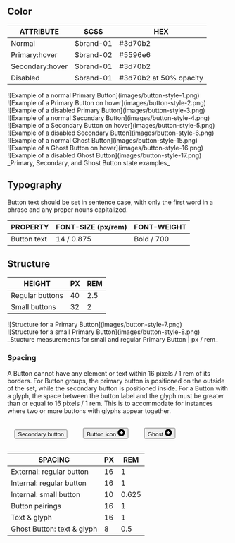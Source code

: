 ## Color

| ATTRIBUTE        | SCSS                   | HEX                    |
|------------------|------------------------|------------------------|
| Normal           | $brand-01              | #3d70b2                |
| Primary:hover    | $brand-02              | #5596e6                |
| Secondary:hover  | $brand-01              | #3d70b2                |
| Disabled         | $brand-01              | #3d70b2 at 50% opacity |

<div data-insert-component="ImageGrid">
  <div>
    ![Example of a normal Primary Button](images/button-style-1.png)
  </div>
  <div>
    ![Example of a Primary Button on hover](images/button-style-2.png)
  </div>
  <div>
    ![Example of a disabled Primary Button](images/button-style-3.png)
  </div>
  <div>
    ![Example of a normal Secondary Button](images/button-style-4.png)
  </div>
  <div>
    ![Example of a Secondary Button on hover](images/button-style-5.png)
  </div>
  <div>
    ![Example of a disabled Secondary Button](images/button-style-6.png)
  </div>
  <div>
    ![Example of a normal Ghost Button](images/button-style-15.png)
  </div>
  <div>
    ![Example of a Ghost Button on hover](images/button-style-16.png)
  </div>
  <div>
    ![Example of a disabled Ghost Button](images/button-style-17.png)
  </div>
</div>
_Primary, Secondary, and Ghost Button state examples_

## Typography

Button text should be set in sentence case, with only the first word in a phrase and any proper nouns capitalized.

| PROPERTY  | FONT-SIZE (px/rem)     | FONT-WEIGHT  |
|-------------|------------------|--------------|
| Button text | 14 / 0.875 | Bold / 700   |

## Structure

| HEIGHT          | PX | REM |
|-----------------|----|-----|
| Regular buttons | 40 | 2.5 |
| Small buttons   | 32 | 2   |

<div data-insert-component="ImageGrid">
  <div>
    ![Structure for a Primary Button](images/button-style-7.png)
  </div>
  <div>
    ![Structure for a small Primary Button](images/button-style-8.png)
  </div>
</div>
_Stucture measurements for small and regular Primary Button | px / rem_

### Spacing

A Button cannot have any element or text within 16 pixels / 1 rem of its borders. For Button groups, the primary button is positioned on the outside of the set, while the secondary button is positioned inside. For a Button with a glyph, the space between the button label and the glyph must be greater than or equal to 16 pixels / 1 rem. This is to accommodate for instances where two or more buttons with glyphs appear together.

<div data-insert-component="InteractiveSpec">
  <button style="margin: 16px" class="bx--btn bx--btn--secondary" type="button" data-spec-padding data-spec-margin data-spec-dimensions="height">Secondary button</button>
  <button style="margin: 16px" class="bx--btn bx--btn--primary" type="button" data-spec-padding data-spec-margin>
    Button icon
    <svg class="bx--btn__icon" width="16" height="16" viewBox="0 0 16 16" fill-rule="evenodd">
      <path d="M8 0C3.6 0 0 3.6 0 8s3.6 8 8 8 8-3.6 8-8-3.6-8-8-8zm4 9H9v3H7V9H4V7h3V4h2v3h3v2z"></path>
    </svg>
  </button>
  <button style="margin: 16px" class="bx--btn bx--btn--ghost" type="button" data-spec-padding data-spec-margin>
    Ghost
    <svg class="bx--btn__icon" width="16" height="16" viewBox="0 0 16 16" fill-rule="evenodd">
      <path d="M8 0C3.6 0 0 3.6 0 8s3.6 8 8 8 8-3.6 8-8-3.6-8-8-8zm4 9H9v3H7V9H4V7h3V4h2v3h3v2z"></path>
    </svg>
  </button>
</div>
<div>

| SPACING                 | PX | REM   |
|-------------------------|----|-------|
| External: regular button| 16 | 1     |
| Internal: regular button| 16 | 1     |
| Internal: small button  | 10 | 0.625 |
| Button pairings         | 16 | 1     |
| Text & glyph            | 16 | 1     |
| Ghost Button: text & glyph    | 8  | 0.5   |
